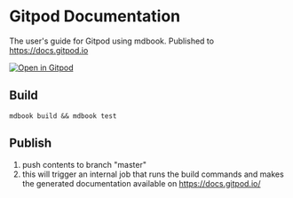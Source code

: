# Gitpod Documentation

The user's guide for Gitpod using mdbook. Published to https://docs.gitpod.io

[![Open in Gitpod](http://gitpod.io/button/open-in-gitpod.svg)](https://gitpod.io#https://github.com/gitpod-io/gitpod-docs)

## Build

```
mdbook build && mdbook test
```

## Publish

1. push contents to branch "master"
2. this will trigger an internal job that runs the build commands and makes the generated documentation available on https://docs.gitpod.io/

